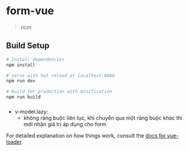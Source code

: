 # form-vue

> ncm

## Build Setup

``` bash
# install dependencies
npm install

# serve with hot reload at localhost:8080
npm run dev

# build for production with minification
npm run build
```
###
- v-model.lazy:
    + không ràng buộc liên tục, khi chuyển qua một ràng buộc khác thì mới nhận giá trị áp dụng cho form

For detailed explanation on how things work, consult the [docs for vue-loader](http://vuejs.github.io/vue-loader).
